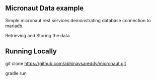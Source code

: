 ## Micronaut Data example

Simple micronaut rest services demonstrating database connection to mariadb.

Retrieving and Storing the data.

## Running Locally

git clone https://github.com/abhinaysareddy/micronaut.git

gradle run